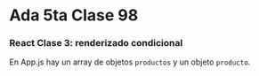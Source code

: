 # Ada 5ta Clase 98

### React Clase 3: renderizado condicional

En App.js hay un array de objetos `productos` y un objeto `producto`. 

